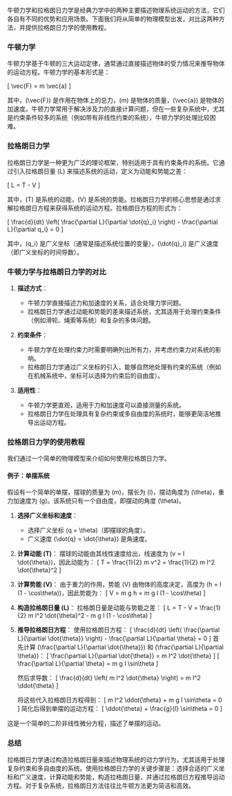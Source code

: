 牛顿力学和拉格朗日力学是经典力学中的两种主要描述物理系统运动的方法，它们各自有不同的优势和应用场景。下面我们将从简单的物理模型出发，对比这两种方法，并提供拉格朗日力学的使用教程。

### 牛顿力学

牛顿力学基于牛顿的三大运动定律，通常通过直接描述物体的受力情况来推导物体的运动方程。牛顿力学的基本形式是：

\[
\vec{F} = m \vec{a}
\]

其中，\(\vec{F}\) 是作用在物体上的总力，\(m\) 是物体的质量，\(\vec{a}\) 是物体的加速度。牛顿力学常用于解决涉及力的直接计算问题，但在一些复杂系统中，尤其是约束条件较多的系统（例如带有非线性约束的系统），牛顿力学的处理比较困难。

### 拉格朗日力学

拉格朗日力学是一种更为广泛的理论框架，特别适用于具有约束条件的系统。它通过引入拉格朗日量 \(L\) 来描述系统的运动，定义为动能和势能之差：

\[
L = T - V
\]

其中，\(T\) 是系统的动能，\(V\) 是系统的势能。拉格朗日力学的核心思想是通过求解拉格朗日方程来获得系统的运动方程。拉格朗日方程的形式为：

\[
\frac{d}{dt} \left( \frac{\partial L}{\partial \dot{q}_i} \right) - \frac{\partial L}{\partial q_i} = 0
\]

其中，\(q_i\) 是广义坐标（通常是描述系统位置的变量），\(\dot{q}_i\) 是广义速度（即广义坐标的时间导数）。

### 牛顿力学与拉格朗日力学的对比

1. **描述方式**：
   - 牛顿力学直接描述力和加速度的关系，适合处理力学问题。
   - 拉格朗日力学通过动能和势能的差来描述系统，尤其适用于处理约束条件（例如滑轮、绳索等系统）和复杂的多体问题。

2. **约束条件**：
   - 牛顿力学在处理约束力时需要明确列出所有力，并考虑约束力对系统的影响。
   - 拉格朗日力学通过广义坐标的引入，能够自然地处理有约束的系统（例如在机械系统中，坐标可以选择为约束后的自由度）。

3. **适用性**：
   - 牛顿力学更直观，适用于力和加速度可以直接测量的系统。
   - 拉格朗日力学在处理具有复杂约束或多自由度的系统时，能够更简洁地推导出运动方程。

### 拉格朗日力学的使用教程

我们通过一个简单的物理模型来介绍如何使用拉格朗日力学。

#### 例子：单摆系统

假设有一个简单的单摆，摆球的质量为 \(m\)，摆长为 \(l\)，摆动角度为 \(\theta\)，重力加速度为 \(g\)。该系统只有一个自由度，即摆动的角度 \(\theta\)。

1. **选择广义坐标和速度**：
   - 选择广义坐标 \(q = \theta\)（即摆球的角度）。
   - 广义速度 \(\dot{q} = \dot{\theta}\) 是角速度。

2. **计算动能 \(T\)**：
   摆球的动能由其线性速度给出，线速度为 \(v = l \dot{\theta}\)，因此动能为：
   \[
   T = \frac{1}{2} m v^2 = \frac{1}{2} m l^2 \dot{\theta}^2
   \]

3. **计算势能 \(V\)**：
   由于重力的作用，势能 \(V\) 由物体的高度决定，高度为 \(h = l (1 - \cos\theta)\)，因此势能为：
   \[
   V = m g h = m g l (1 - \cos\theta)
   \]

4. **构造拉格朗日量 \(L\)**：
   拉格朗日量是动能与势能之差：
   \[
   L = T - V = \frac{1}{2} m l^2 \dot{\theta}^2 - m g l (1 - \cos\theta)
   \]

5. **推导拉格朗日方程**：
   使用拉格朗日方程：
   \[
   \frac{d}{dt} \left( \frac{\partial L}{\partial \dot{\theta}} \right) - \frac{\partial L}{\partial \theta} = 0
   \]
   首先计算 \(\frac{\partial L}{\partial \dot{\theta}}\) 和 \(\frac{\partial L}{\partial \theta}\)：
   \[
   \frac{\partial L}{\partial \dot{\theta}} = m l^2 \dot{\theta}
   \]
   \[
   \frac{\partial L}{\partial \theta} = m g l \sin\theta
   \]

   然后求导数：
   \[
   \frac{d}{dt} \left( m l^2 \dot{\theta} \right) = m l^2 \ddot{\theta}
   \]

   将这些代入拉格朗日方程得到：
   \[
   m l^2 \ddot{\theta} + m g l \sin\theta = 0
   \]
   简化后得到单摆的运动方程：
   \[
   \ddot{\theta} + \frac{g}{l} \sin\theta = 0
   \]

这是一个简单的二阶非线性微分方程，描述了单摆的运动。

### 总结

拉格朗日力学通过构造拉格朗日量来描述物理系统的动力学行为，尤其适用于处理复杂约束和多自由度的系统。使用拉格朗日力学的关键步骤是：选择合适的广义坐标和广义速度，计算动能和势能，构造拉格朗日量，并通过拉格朗日方程推导运动方程。对于复杂系统，拉格朗日方法往往比牛顿方法更为简洁和高效。